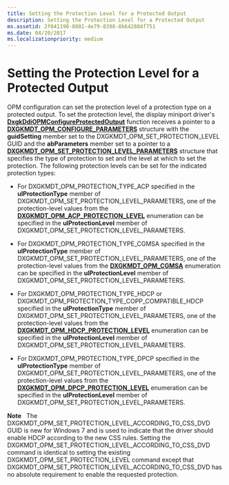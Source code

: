 ```yaml
---
title: Setting the Protection Level for a Protected Output
description: Setting the Protection Level for a Protected Output
ms.assetid: 2f041190-8001-4e79-8398-8b642884f751
ms.date: 04/20/2017
ms.localizationpriority: medium
---
```


# Setting the Protection Level for a Protected Output


OPM configuration can set the protection level of a protection type on a protected output. To set the protection level, the display miniport driver's [**DxgkDdiOPMConfigureProtectedOutput**](https://docs.microsoft.com/windows-hardware/drivers/ddi/content/dispmprt/nc-dispmprt-dxgkddi_opm_configure_protected_output) function receives a pointer to a [**DXGKMDT\_OPM\_CONFIGURE\_PARAMETERS**](https://docs.microsoft.com/windows-hardware/drivers/ddi/content/d3dkmdt/ns-d3dkmdt-_dxgkmdt_opm_configure_parameters) structure with the **guidSetting** member set to the DXGKMDT\_OPM\_SET\_PROTECTION\_LEVEL GUID and the **abParameters** member set to a pointer to a [**DXGKMDT\_OPM\_SET\_PROTECTION\_LEVEL\_PARAMETERS**](https://docs.microsoft.com/windows-hardware/drivers/ddi/content/d3dkmdt/ns-d3dkmdt-_dxgkmdt_opm_set_protection_level_parameters) structure that specifies the type of protection to set and the level at which to set the protection. The following protection levels can be set for the indicated protection types:

-   For DXGKMDT\_OPM\_PROTECTION\_TYPE\_ACP specified in the **ulProtectionType** member of DXGKMDT\_OPM\_SET\_PROTECTION\_LEVEL\_PARAMETERS, one of the protection-level values from the [**DXGKMDT\_OPM\_ACP\_PROTECTION\_LEVEL**](https://docs.microsoft.com/windows-hardware/drivers/ddi/content/d3dkmdt/ne-d3dkmdt-_dxgkmdt_opm_acp_protection_level) enumeration can be specified in the **ulProtectionLevel** member of DXGKMDT\_OPM\_SET\_PROTECTION\_LEVEL\_PARAMETERS.

-   For DXGKMDT\_OPM\_PROTECTION\_TYPE\_CGMSA specified in the **ulProtectionType** member of DXGKMDT\_OPM\_SET\_PROTECTION\_LEVEL\_PARAMETERS, one of the protection-level values from the [**DXGKMDT\_OPM\_CGMSA**](https://docs.microsoft.com/windows-hardware/drivers/ddi/content/d3dkmdt/ne-d3dkmdt-_dxgkmdt_opm_cgmsa) enumeration can be specified in the **ulProtectionLevel** member of DXGKMDT\_OPM\_SET\_PROTECTION\_LEVEL\_PARAMETERS.

-   For DXGKMDT\_OPM\_PROTECTION\_TYPE\_HDCP or DXGKMDT\_OPM\_PROTECTION\_TYPE\_COPP\_COMPATIBLE\_HDCP specified in the **ulProtectionType** member of DXGKMDT\_OPM\_SET\_PROTECTION\_LEVEL\_PARAMETERS, one of the protection-level values from the [**DXGKMDT\_OPM\_HDCP\_PROTECTION\_LEVEL**](https://docs.microsoft.com/windows-hardware/drivers/ddi/content/d3dkmdt/ne-d3dkmdt-_dxgkmdt_opm_hdcp_protection_level) enumeration can be specified in the **ulProtectionLevel** member of DXGKMDT\_OPM\_SET\_PROTECTION\_LEVEL\_PARAMETERS.

-   For DXGKMDT\_OPM\_PROTECTION\_TYPE\_DPCP specified in the **ulProtectionType** member of DXGKMDT\_OPM\_SET\_PROTECTION\_LEVEL\_PARAMETERS, one of the protection-level values from the [**DXGKMDT\_OPM\_DPCP\_PROTECTION\_LEVEL**](https://docs.microsoft.com/windows-hardware/drivers/ddi/content/d3dkmdt/ne-d3dkmdt-_dxgkmdt_dpcp_protection_level) enumeration can be specified in the **ulProtectionLevel** member of DXGKMDT\_OPM\_SET\_PROTECTION\_LEVEL\_PARAMETERS.

**Note**   The DXGKMDT\_OPM\_SET\_PROTECTION\_LEVEL\_ACCORDING\_TO\_CSS\_DVD GUID is new for Windows 7 and is used to indicate that the driver should enable HDCP according to the new CSS rules. Setting the DXGKMDT\_OPM\_SET\_PROTECTION\_LEVEL\_ACCORDING\_TO\_CSS\_DVD command is identical to setting the existing DXGKMDT\_OPM\_SET\_PROTECTION\_LEVEL command except that DXGKMDT\_OPM\_SET\_PROTECTION\_LEVEL\_ACCORDING\_TO\_CSS\_DVD has no absolute requirement to enable the requested protection.

 

 

 





